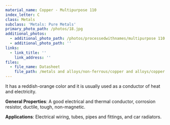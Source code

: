 ```yaml
---
material_name: Copper - Multipurpose 110
index_letter: C
class: Metals
subclass: 'Metals: Pure Metals'
primary_photo_path: /photos/18.jpg
additional_photos:
  - additional_photo_path: /photos/processedwithnames/multipurpose 110 copper.jpeg
  - additional_photo_path: ''
links:
  - link_title: ''
    link_address: ''
files:
  - file_name: Datasheet
    file_path: /metals and alloys/non-ferrous/copper and alloys/copper.pdf
---
```


It has a reddish-orange color and it is usually used as a conductor of heat and electricity.

**General Properties**: A good electrical and thermal conductor, corrosion resistor, ductile, tough, non-magnetic.

**Applications**: Electrical wiring, tubes, pipes and fittings, and car radiators.
